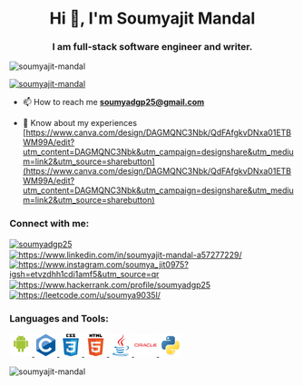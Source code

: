 <h1 align="center">Hi 👋, I'm Soumyajit Mandal</h1>
<h3 align="center">I am full-stack software engineer and writer.</h3>

<p align="left"> <img src="https://komarev.com/ghpvc/?username=soumyajit-mandal&label=Profile%20views&color=0e75b6&style=flat" alt="soumyajit-mandal" /> </p>

<p align="left"> <a href="https://github.com/ryo-ma/github-profile-trophy"><img src="https://github-profile-trophy.vercel.app/?username=soumyajit-mandal" alt="soumyajit-mandal" /></a> </p>

- 📫 How to reach me **soumyadgp25@gmail.com**

- 📄 Know about my experiences [https://www.canva.com/design/DAGMQNC3Nbk/QdFAfgkvDNxa01ETBWM99A/edit?utm_content=DAGMQNC3Nbk&utm_campaign=designshare&utm_medium=link2&utm_source=sharebutton](https://www.canva.com/design/DAGMQNC3Nbk/QdFAfgkvDNxa01ETBWM99A/edit?utm_content=DAGMQNC3Nbk&utm_campaign=designshare&utm_medium=link2&utm_source=sharebutton)

<h3 align="left">Connect with me:</h3>
<p align="left">
<a href="https://twitter.com/soumyadgp25" target="blank"><img align="center" src="https://raw.githubusercontent.com/rahuldkjain/github-profile-readme-generator/master/src/images/icons/Social/twitter.svg" alt="soumyadgp25" height="30" width="40" /></a>
<a href="https://linkedin.com/in/https://www.linkedin.com/in/soumyajit-mandal-a57277229/" target="blank"><img align="center" src="https://raw.githubusercontent.com/rahuldkjain/github-profile-readme-generator/master/src/images/icons/Social/linked-in-alt.svg" alt="https://www.linkedin.com/in/soumyajit-mandal-a57277229/" height="30" width="40" /></a>
<a href="https://instagram.com/https://www.instagram.com/soumya_jit0975?igsh=etvzdhh1cdi1amf5&utm_source=qr" target="blank"><img align="center" src="https://raw.githubusercontent.com/rahuldkjain/github-profile-readme-generator/master/src/images/icons/Social/instagram.svg" alt="https://www.instagram.com/soumya_jit0975?igsh=etvzdhh1cdi1amf5&utm_source=qr" height="30" width="40" /></a>
<a href="https://www.hackerrank.com/https://www.hackerrank.com/profile/soumyadgp25" target="blank"><img align="center" src="https://raw.githubusercontent.com/rahuldkjain/github-profile-readme-generator/master/src/images/icons/Social/hackerrank.svg" alt="https://www.hackerrank.com/profile/soumyadgp25" height="30" width="40" /></a>
<a href="https://www.leetcode.com/https://leetcode.com/u/soumya9035l/" target="blank"><img align="center" src="https://raw.githubusercontent.com/rahuldkjain/github-profile-readme-generator/master/src/images/icons/Social/leet-code.svg" alt="https://leetcode.com/u/soumya9035l/" height="30" width="40" /></a>
</p>

<h3 align="left">Languages and Tools:</h3>
<p align="left"> <a href="https://developer.android.com" target="_blank" rel="noreferrer"> <img src="https://raw.githubusercontent.com/devicons/devicon/master/icons/android/android-original-wordmark.svg" alt="android" width="40" height="40"/> </a> <a href="https://www.cprogramming.com/" target="_blank" rel="noreferrer"> <img src="https://raw.githubusercontent.com/devicons/devicon/master/icons/c/c-original.svg" alt="c" width="40" height="40"/> </a> <a href="https://www.w3schools.com/css/" target="_blank" rel="noreferrer"> <img src="https://raw.githubusercontent.com/devicons/devicon/master/icons/css3/css3-original-wordmark.svg" alt="css3" width="40" height="40"/> </a> <a href="https://www.w3.org/html/" target="_blank" rel="noreferrer"> <img src="https://raw.githubusercontent.com/devicons/devicon/master/icons/html5/html5-original-wordmark.svg" alt="html5" width="40" height="40"/> </a> <a href="https://www.java.com" target="_blank" rel="noreferrer"> <img src="https://raw.githubusercontent.com/devicons/devicon/master/icons/java/java-original.svg" alt="java" width="40" height="40"/> </a> <a href="https://www.oracle.com/" target="_blank" rel="noreferrer"> <img src="https://raw.githubusercontent.com/devicons/devicon/master/icons/oracle/oracle-original.svg" alt="oracle" width="40" height="40"/> </a> <a href="https://www.python.org" target="_blank" rel="noreferrer"> <img src="https://raw.githubusercontent.com/devicons/devicon/master/icons/python/python-original.svg" alt="python" width="40" height="40"/> </a> </p>

<p><img align="center" src="https://github-readme-stats.vercel.app/api/top-langs?username=soumyajit-mandal&show_icons=true&locale=en&layout=compact" alt="soumyajit-mandal" /></p>

